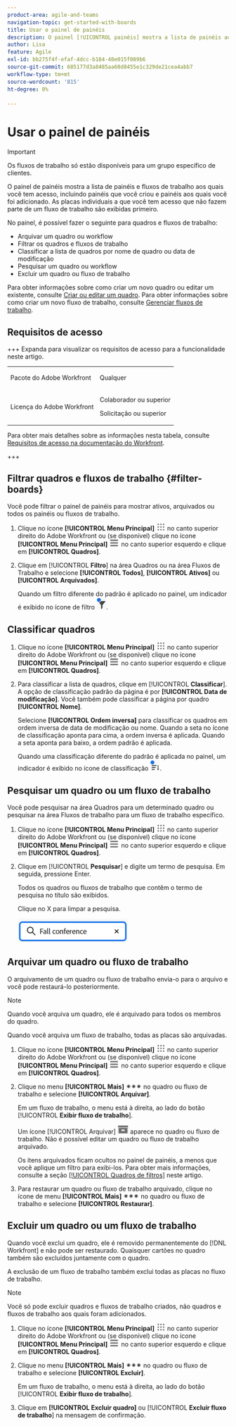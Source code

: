 ```yaml
---
product-area: agile-and-teams
navigation-topic: get-started-with-boards
title: Usar o painel de painéis
description: O painel [!UICONTROL painéis] mostra a lista de painéis aos quais você tem acesso, incluindo painéis que você criou e painéis aos quais você foi adicionado.
author: Lisa
feature: Agile
exl-id: bb275f4f-efaf-4dcc-b184-40e015f089b6
source-git-commit: 685177d3a8485aa60d8455e1c329de21cea4abb7
workflow-type: tm+mt
source-wordcount: '815'
ht-degree: 0%

---
```


# Usar o painel de painéis

<!-- Audited: 1/2024 -->

>[!IMPORTANT]
>
>Os fluxos de trabalho só estão disponíveis para um grupo específico de clientes.

O painel de painéis mostra a lista de painéis e fluxos de trabalho aos quais você tem acesso, incluindo painéis que você criou e painéis aos quais você foi adicionado. As placas individuais a que você tem acesso que não fazem parte de um fluxo de trabalho são exibidas primeiro.

No painel, é possível fazer o seguinte para quadros e fluxos de trabalho:

* Arquivar um quadro ou workflow
* Filtrar os quadros e fluxos de trabalho
* Classificar a lista de quadros por nome de quadro ou data de modificação
* Pesquisar um quadro ou workflow
* Excluir um quadro ou fluxo de trabalho

Para obter informações sobre como criar um novo quadro ou editar um existente, consulte [Criar ou editar um quadro](../../agile/get-started-with-boards/create-edit-board.md). Para obter informações sobre como criar um novo fluxo de trabalho, consulte [Gerenciar fluxos de trabalho](/help/quicksilver/agile/use-boards-agile-planning-tools/manage-collections.md).

## Requisitos de acesso

+++ Expanda para visualizar os requisitos de acesso para a funcionalidade neste artigo.

<table style="table-layout:auto"> 
 <col> 
 <col> 
 <tbody> 
  <tr> 
   <td role="rowheader">Pacote do Adobe Workfront</td> 
   <td> <p>Qualquer</p> </td> 
  </tr> 
  <tr> 
   <td role="rowheader">Licença do Adobe Workfront</td> 
   <td> 
   <p>Colaborador ou superior</p> 
   <p>Solicitação ou superior</p>
   </td> 
  </tr> 
 </tbody> 
</table>

Para obter mais detalhes sobre as informações nesta tabela, consulte [Requisitos de acesso na documentação do Workfront](/help/quicksilver/administration-and-setup/add-users/access-levels-and-object-permissions/access-level-requirements-in-documentation.md).

+++


## Filtrar quadros e fluxos de trabalho {#filter-boards}

Você pode filtrar o painel de painéis para mostrar ativos, arquivados ou todos os painéis ou fluxos de trabalho.

1. Clique no ícone **[!UICONTROL Menu Principal]** ![Menu Principal](/help/_includes/assets/main-menu-icon.png) no canto superior direito do Adobe Workfront ou (se disponível) clique no ícone **[!UICONTROL Menu Principal]** ![Menu Principal](/help/_includes/assets/main-menu-icon-left-nav.png) no canto superior esquerdo e clique em **[!UICONTROL Quadros]**.
1. Clique em [!UICONTROL **Filtro**] na área Quadros ou na área Fluxos de Trabalho e selecione **[!UICONTROL Todos]**, **[!UICONTROL Ativos]** ou **[!UICONTROL Arquivados]**.

   Quando um filtro diferente do padrão é aplicado no painel, um indicador é exibido no ícone de filtro ![Filtro aplicado ao painel](assets/boards-filterapplied-30x30.png).

## Classificar quadros

1. Clique no ícone **[!UICONTROL Menu Principal]** ![Menu Principal](/help/_includes/assets/main-menu-icon.png) no canto superior direito do Adobe Workfront ou (se disponível) clique no ícone **[!UICONTROL Menu Principal]** ![Menu Principal](/help/_includes/assets/main-menu-icon-left-nav.png) no canto superior esquerdo e clique em **[!UICONTROL Quadros]**.
1. Para classificar a lista de quadros, clique em [!UICONTROL **Classificar**]. A opção de classificação padrão da página é por **[!UICONTROL Data de modificação]**. Você também pode classificar a página por quadro **[!UICONTROL Nome]**.

   Selecione **[!UICONTROL Ordem inversa]** para classificar os quadros em ordem inversa de data de modificação ou nome. Quando a seta no ícone de classificação aponta para cima, a ordem inversa é aplicada. Quando a seta aponta para baixo, a ordem padrão é aplicada.

   Quando uma classificação diferente do padrão é aplicada no painel, um indicador é exibido no ícone de classificação ![Classificação aplicada](assets/sort-applied-boards.png).

## Pesquisar um quadro ou um fluxo de trabalho

Você pode pesquisar na área Quadros para um determinado quadro ou pesquisar na área Fluxos de trabalho para um fluxo de trabalho específico.

1. Clique no ícone **[!UICONTROL Menu Principal]** ![Menu Principal](/help/_includes/assets/main-menu-icon.png) no canto superior direito do Adobe Workfront ou (se disponível) clique no ícone **[!UICONTROL Menu Principal]** ![Menu Principal](/help/_includes/assets/main-menu-icon-left-nav.png) no canto superior esquerdo e clique em **[!UICONTROL Quadros]**.
1. Clique em [!UICONTROL **Pesquisar**] e digite um termo de pesquisa. Em seguida, pressione Enter.

   Todos os quadros ou fluxos de trabalho que contêm o termo de pesquisa no título são exibidos.

   Clique no X para limpar a pesquisa.

   ![Pesquisar painéis no painel](assets/boards-searchbox.png)

## Arquivar um quadro ou fluxo de trabalho

O arquivamento de um quadro ou fluxo de trabalho envia-o para o arquivo e você pode restaurá-lo posteriormente.

>[!NOTE]
>
>Quando você arquiva um quadro, ele é arquivado para todos os membros do quadro.
>
>Quando você arquiva um fluxo de trabalho, todas as placas são arquivadas.

1. Clique no ícone **[!UICONTROL Menu Principal]** ![Menu Principal](/help/_includes/assets/main-menu-icon.png) no canto superior direito do Adobe Workfront ou (se disponível) clique no ícone **[!UICONTROL Menu Principal]** ![Menu Principal](/help/_includes/assets/main-menu-icon-left-nav.png) no canto superior esquerdo e clique em **[!UICONTROL Quadros]**.
1. Clique no menu **[!UICONTROL Mais]** ![Mais menu](assets/more-icon-spectrum.png) no quadro ou fluxo de trabalho e selecione **[!UICONTROL Arquivar]**.

   Em um fluxo de trabalho, o menu está à direita, ao lado do botão [!UICONTROL **Exibir fluxo de trabalho**].

   Um ícone [!UICONTROL Arquivar] ![Arquivar](assets/archive-icon-spectrum-25x20.png) aparece no quadro ou fluxo de trabalho. Não é possível editar um quadro ou fluxo de trabalho arquivado.

   Os itens arquivados ficam ocultos no painel de painéis, a menos que você aplique um filtro para exibi-los. Para obter mais informações, consulte a seção [[!UICONTROL Quadros de filtros]](#filter-boards) neste artigo.

1. Para restaurar um quadro ou fluxo de trabalho arquivado, clique no ícone de menu **[!UICONTROL Mais]** ![Mais](assets/more-icon-spectrum.png) no quadro ou fluxo de trabalho e selecione **[!UICONTROL Restaurar]**.

## Excluir um quadro ou um fluxo de trabalho

Quando você exclui um quadro, ele é removido permanentemente do [!DNL Workfront] e não pode ser restaurado. Quaisquer cartões no quadro também são excluídos juntamente com o quadro.

A exclusão de um fluxo de trabalho também exclui todas as placas no fluxo de trabalho.

>[!NOTE]
>
>Você só pode excluir quadros e fluxos de trabalho criados, não quadros e fluxos de trabalho aos quais foram adicionados.

1. Clique no ícone **[!UICONTROL Menu Principal]** ![Menu Principal](/help/_includes/assets/main-menu-icon.png) no canto superior direito do Adobe Workfront ou (se disponível) clique no ícone **[!UICONTROL Menu Principal]** ![Menu Principal](/help/_includes/assets/main-menu-icon-left-nav.png) no canto superior esquerdo e clique em **[!UICONTROL Quadros]**.
1. Clique no menu **[!UICONTROL Mais]** ![[!UICONTROL Mais menu]](assets/more-icon-spectrum.png) no quadro ou fluxo de trabalho e selecione **[!UICONTROL Excluir]**.

   Em um fluxo de trabalho, o menu está à direita, ao lado do botão [!UICONTROL **Exibir fluxo de trabalho**].

1. Clique em **[!UICONTROL Excluir quadro]** ou [!UICONTROL **Excluir fluxo de trabalho**] na mensagem de confirmação.

<!-- ## Move a board to a workstream

You can move a standalone board into a workstream, or move a board from one workstream to another workstream.

>[!NOTE]
>
>You can only move boards that you created, not boards that you were added to.

1. Click the **[!UICONTROL Main Menu]** icon ![](assets/main-menu-icon.png) in the upper-right corner of [!DNL Adobe Workfront], then click **[!UICONTROL Boards]**.
1. Click the **[!UICONTROL More]** menu ![[!UICONTROL More menu]](assets/more-icon-spectrum.png) on the board, and select [!UICONTROL **Move to workstream**].
1. Select which workstream to add the board to, and click [!UICONTROL **Move**].

   The board is moved into the workstream and no longer appears in the [!UICONTROL Boards] area.
   If you have not created a workstream yet, you are prompted to create one to move the board into.
-->
